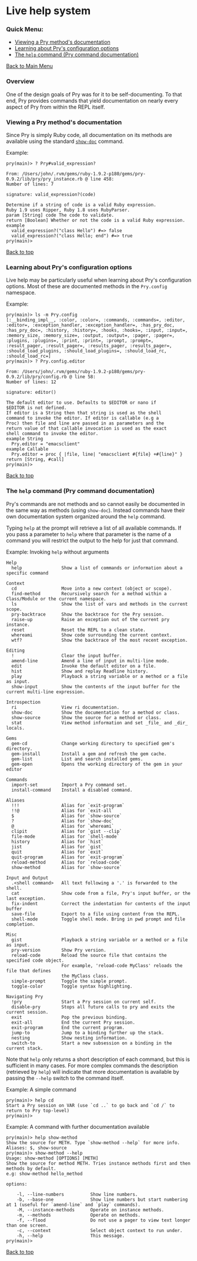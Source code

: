 # Live help system

<a name="Back_to_top">

### Quick Menu:

* <a href="#View_pry_docs">Viewing a Pry method's documentation</a>
* <a href="#Pry_config_docs">Learning about Pry's configuration options</a>
* <a href="#Pry_command_docs">The `help` command (Pry command documentation)</a>

[Back to Main Menu](https://github.com/pry/pry/wiki)

### Overview

One of the design goals of Pry was for it to be
self-documenting. To that end, Pry provides commands that yield
documentation on nearly every aspect of Pry from within the REPL itself.

<a name="View_pry_docs">

### Viewing a Pry method's documentation

Since Pry is simply Ruby code, all documentation on its methods are
available using the standard
[`show-doc`](https://github.com/pry/pry/wiki/Documentation-browsing)
command.

Example:

```
pry(main)> ? Pry#valid_expression?

From: /Users/john/.rvm/gems/ruby-1.9.2-p180/gems/pry-0.9.2/lib/pry/pry_instance.rb @ line 458:
Number of lines: 7

signature: valid_expression?(code)

Determine if a string of code is a valid Ruby expression.
Ruby 1.9 uses Ripper, Ruby 1.8 uses RubyParser.
param [String] code The code to validate.
return [Boolean] Whether or not the code is a valid Ruby expression.
example
  valid_expression?("class Hello") #=> false
  valid_expression?("class Hello; end") #=> true
pry(main)>
```

<a href="#Back_to_top">Back to top</a>

<a name="Pry_config_docs">

### Learning about Pry's configuration options

Live help may be particularly useful when learning about Pry's
configuration options. Most of these are documented methods in the
`Pry.config` namespace.

Example:

```
pry(main)> ls -m Pry.config
[:__binding_impl__, :color, :color=, :commands, :commands=, :editor, :editor=, :exception_handler, :exception_handler=, :has_pry_doc, :has_pry_doc=, :history, :history=, :hooks, :hooks=, :input, :input=, :memory_size, :memory_size=, :output, :output=, :pager, :pager=, :plugins, :plugins=, :print, :print=, :prompt, :prompt=, :result_pager, :result_pager=, :results_pager, :results_pager=, :should_load_plugins, :should_load_plugins=, :should_load_rc, :should_load_rc=]
pry(main)> ? Pry.config.editor

From: /Users/john/.rvm/gems/ruby-1.9.2-p180/gems/pry-0.9.2/lib/pry/config.rb @ line 58:
Number of lines: 12

signature: editor()

The default editor to use. Defaults to $EDITOR or nano if
$EDITOR is not defined.
If editor is a String then that string is used as the shell
command to invoke the editor. If editor is callable (e.g a
Proc) then file and line are passed in as parameters and the
return value of that callable invocation is used as the exact
shell command to invoke the editor.
example String
  Pry.editor = "emacsclient"
example Callable
  Pry.editor = proc { |file, line| "emacsclient #{file} +#{line}" }
return [String, #call]
pry(main)>
```

<a href="#Back_to_top">Back to top</a>

<a name="Pry_command_docs">

### The `help` command (Pry command documentation)

Pry's commands are not methods and so cannot easily be
documented in the same way as methods (using `show-doc`). Instead commands have their own
documentation system organized around the `help` command.

Typing `help` at the prompt will retrieve a list of all available
commands. If you pass a parameter to `help` where that parameter is
the name of a command you will restrict the output to the help for just that command.

Example: Invoking `help` without arguments

```
Help
  help               Show a list of commands or information about a specific command

Context
  cd                 Move into a new context (object or scope).
  find-method        Recursively search for a method within a Class/Module or the current namespace.
  ls                 Show the list of vars and methods in the current scope.
  pry-backtrace      Show the backtrace for the Pry session.
  raise-up           Raise an exception out of the current pry instance.
  reset              Reset the REPL to a clean state.
  whereami           Show code surrounding the current context.
  wtf?               Show the backtrace of the most recent exception.

Editing
  !                  Clear the input buffer.
  amend-line         Amend a line of input in multi-line mode.
  edit               Invoke the default editor on a file.
  hist               Show and replay Readline history.
  play               Playback a string variable or a method or a file as input.
  show-input         Show the contents of the input buffer for the current multi-line expression.

Introspection
  ri                 View ri documentation.
  show-doc           Show the documentation for a method or class.
  show-source        Show the source for a method or class.
  stat               View method information and set _file_ and _dir_ locals.

Gems
  gem-cd             Change working directory to specified gem's directory.
  gem-install        Install a gem and refresh the gem cache.
  gem-list           List and search installed gems.
  gem-open           Opens the working directory of the gem in your editor

Commands
  import-set         Import a Pry command set.
  install-command    Install a disabled command.

Aliases
  !!!                Alias for `exit-program`
  !!@                Alias for `exit-all`
  $                  Alias for `show-source`
  ?                  Alias for `show-doc`
  @                  Alias for `whereami`
  clipit             Alias for `gist --clip`
  file-mode          Alias for `shell-mode`
  history            Alias for `hist`
  jist               Alias for `gist`
  quit               Alias for `exit`
  quit-program       Alias for `exit-program`
  reload-method      Alias for `reload-code`
  show-method        Alias for `show-source`

Input and Output
  .<shell command>   All text following a '.' is forwarded to the shell.
  cat                Show code from a file, Pry's input buffer, or the last exception.
  fix-indent         Correct the indentation for contents of the input buffer
  save-file          Export to a file using content from the REPL.
  shell-mode         Toggle shell mode. Bring in pwd prompt and file completion.

Misc
  gist               Playback a string variable or a method or a file as input.
  pry-version        Show Pry version.
  reload-code        Reload the source file that contains the specified code object.
                     For example, 'reload-code MyClass' reloads the file that defines
                     the MyClass class.
  simple-prompt      Toggle the simple prompt.
  toggle-color       Toggle syntax highlighting.

Navigating Pry
  !pry               Start a Pry session on current self.
  disable-pry        Stops all future calls to pry and exits the current session.
  exit               Pop the previous binding.
  exit-all           End the current Pry session.
  exit-program       End the current program.
  jump-to            Jump to a binding further up the stack.
  nesting            Show nesting information.
  switch-to          Start a new subsession on a binding in the current stack.
```

Note that `help` only returns a short description of each command,
but this is sufficient in many cases. For more complex commands the
description (retrieved by `help`) will indicate that more
documentation is available by passing the `--help` switch to the
command itself.

Example: A simple command

```
pry(main)> help cd
Start a Pry session on VAR (use `cd ..` to go back and `cd /` to return to Pry top-level)
pry(main)>
```

Example: A command with further documentation available

```
pry(main)> help show-method
Show the source for METH. Type `show-method --help` for more info. Aliases: $, show-source
pry(main)> show-method --help
Usage: show-method [OPTIONS] [METH]
Show the source for method METH. Tries instance methods first and then methods by default.
e.g: show-method hello_method

options:

    -l, --line-numbers          Show line numbers.
    -b, --base-one              Show line numbers but start numbering at 1 (useful for `amend-line` and `play` commands).
    -M, --instance-methods      Operate on instance methods.
    -m, --methods               Operate on methods.
    -f, --flood                 Do not use a pager to view text longer than one screen.
    -c, --context               Select object context to run under.
    -h, --help                  This message.
pry(main)>
```

<a href="#Back_to_top">Back to top</a>



